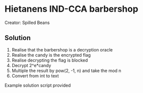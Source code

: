 # Hietanens IND-CCA barbershop

Creator: Spilled Beans

## Solution

1. Realise that the barbershop is a decryption oracle
1. Realise the candy is the encrypted flag
1. Realise decrypting the flag is blocked
1. Decrypt 2^e*candy
1. Multiple the result by pow(2, -1, n) and take the mod n
1. Convert from int to text

Example solution script provided
